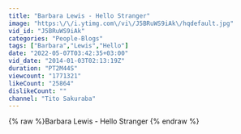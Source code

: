 ```yaml
---
title: "Barbara Lewis - Hello Stranger"
image: "https:\/\/i.ytimg.com\/vi\/J5BRuWS9iAk\/hqdefault.jpg"
vid_id: "J5BRuWS9iAk"
categories: "People-Blogs"
tags: ["Barbara","Lewis","Hello"]
date: "2022-05-07T03:42:35+03:00"
vid_date: "2014-01-03T02:13:19Z"
duration: "PT2M44S"
viewcount: "1771321"
likeCount: "25864"
dislikeCount: ""
channel: "Tito Sakuraba"
---
```

{% raw %}Barbara Lewis - Hello Stranger {% endraw %}
